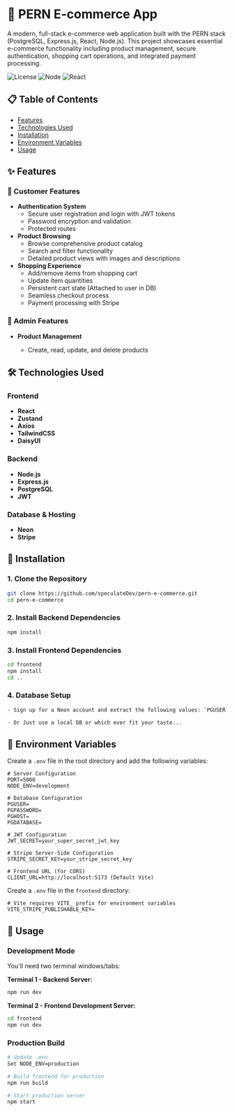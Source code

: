 # 🛒 PERN E-commerce App

A modern, full-stack e-commerce web application built with the PERN stack (PostgreSQL, Express.js, React, Node.js). This project showcases essential e-commerce functionality including product management, secure authentication, shopping cart operations, and integrated payment processing.

![License](https://img.shields.io/badge/license-MIT-blue.svg)
![Node](https://img.shields.io/badge/node-%3E%3D16.0.0-brightgreen.svg)
![React](https://img.shields.io/badge/react-%5E18.0.0-blue.svg)

## 📋 Table of Contents

- [Features](#-features)
- [Technologies Used](#️-technologies-used)
- [Installation](#-installation)
- [Environment Variables](#-environment-variables)
- [Usage](#-usage)

## ✨ Features

### 👤 Customer Features

- **Authentication System**
  - Secure user registration and login with JWT tokens
  - Password encryption and validation
  - Protected routes
- **Product Browsing**
  - Browse comprehensive product catalog
  - Search and filter functionality
  - Detailed product views with images and descriptions
- **Shopping Experience**
  - Add/remove items from shopping cart
  - Update item quantities
  - Persistent cart state (Attached to user in DB)
  - Seamless checkout process
  - Payment processing with Stripe

### 🔧 Admin Features

- **Product Management**

  - Create, read, update, and delete products

## 🛠️ Technologies Used

### Frontend

- **React**
- **Zustand**
- **Axios**
- **TailwindCSS**
- **DaisyUI**

### Backend

- **Node.js**
- **Express.js**
- **PostgreSQL**
- **JWT**

### Database & Hosting

- **Neon**
- **Stripe**

## 🚀 Installation

### 1. Clone the Repository

```bash
git clone https://github.com/speculateDev/pern-e-commerce.git
cd pern-e-commerce
```

### 2. Install Backend Dependencies

```bash
npm install
```

### 3. Install Frontend Dependencies

```bash
cd frontend
npm install
cd ..
```

### 4. Database Setup

```bash
- Sign up for a Neon account and extract the following values: `PGUSER`, `PGPASSWORD`, `PGHOST`, `PGDATABASE`. Add these to your `.env` file.

- Or Just use a local DB or which ever fit your taste...
```

## 🔧 Environment Variables

Create a `.env` file in the root directory and add the following variables:

```env
# Server Configuration
PORT=5000
NODE_ENV=development

# Database Configuration
PGUSER=
PGPASSWORD=
PGHOST=
PGDATABASE=

# JWT Configuration
JWT_SECRET=your_super_secret_jwt_key

# Stripe Server-Side Configuration
STRIPE_SECRET_KEY=your_stripe_secret_key

# Frontend URL (for CORS)
CLIENT_URL=http://localhost:5173 (Default Vite)
```

Create a `.env` file in the `frontend` directory:

```env
# Vite requires VITE_ prefix for environment variables
VITE_STRIPE_PUBLISHABLE_KEY=
```

## 🎯 Usage

### Development Mode

You'll need two terminal windows/tabs:

**Terminal 1 - Backend Server:**

```bash
npm run dev
```

**Terminal 2 - Frontend Development Server:**

```bash
cd frontend
npm run dev
```

### Production Build

```bash
# Update .env
Set NODE_ENV=production

# Build frontend for production
npm run build

# Start production server
npm start
```
